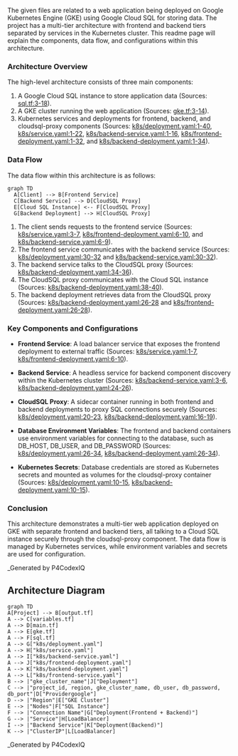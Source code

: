 The given files are related to a web application being deployed on Google Kubernetes Engine (GKE) using Google Cloud SQL for storing data. The project has a multi-tier architecture with frontend and backend tiers separated by services in the Kubernetes cluster. This readme page will explain the components, data flow, and configurations within this architecture.

### Architecture Overview

The high-level architecture consists of three main components:
1. A Google Cloud SQL instance to store application data (Sources: [sql.tf:3-18]()).
2. A GKE cluster running the web application (Sources: [gke.tf:3-14]()).
3. Kubernetes services and deployments for frontend, backend, and cloudsql-proxy components (Sources: [k8s/deployment.yaml:1-40](), [k8s/service.yaml:1-22](), [k8s/backend-service.yaml:1-16](), [k8s/frontend-deployment.yaml:1-32](), and [k8s/backend-deployment.yaml:1-34]()).

### Data Flow

The data flow within this architecture is as follows:

```mermaid
graph TD
  A[Client] --> B[Frontend Service]
  C[Backend Service] --> D[CloudSQL Proxy]
  E[Cloud SQL Instance] <-- F[CloudSQL Proxy]
  G[Backend Deployment] --> H[CloudSQL Proxy]
```
1. The client sends requests to the frontend service (Sources: [k8s/service.yaml:3-7](), [k8s/frontend-deployment.yaml:6-10](), and [k8s/backend-service.yaml:6-9]()).
2. The frontend service communicates with the backend service (Sources: [k8s/deployment.yaml:30-32]() and [k8s/backend-service.yaml:30-32]()).
3. The backend service talks to the CloudSQL proxy (Sources: [k8s/backend-deployment.yaml:34-36]()).
4. The CloudSQL proxy communicates with the Cloud SQL instance (Sources: [k8s/backend-deployment.yaml:38-40]()).
5. The backend deployment retrieves data from the CloudSQL proxy (Sources: [k8s/backend-deployment.yaml:26-28]() and [k8s/frontend-deployment.yaml:26-28]()).

### Key Components and Configurations

- **Frontend Service**: A load balancer service that exposes the frontend deployment to external traffic (Sources: [k8s/service.yaml:1-7](), [k8s/frontend-deployment.yaml:6-10]()).
  
- **Backend Service**: A headless service for backend component discovery within the Kubernetes cluster (Sources: [k8s/backend-service.yaml:3-6](), [k8s/backend-deployment.yaml:24-26]()).
  
- **CloudSQL Proxy**: A sidecar container running in both frontend and backend deployments to proxy SQL connections securely (Sources: [k8s/deployment.yaml:20-23](), [k8s/backend-deployment.yaml:16-19]()).
  
- **Database Environment Variables**: The frontend and backend containers use environment variables for connecting to the database, such as DB_HOST, DB_USER, and DB_PASSWORD (Sources: [k8s/deployment.yaml:26-34](), [k8s/backend-deployment.yaml:26-34]()).
  
- **Kubernetes Secrets**: Database credentials are stored as Kubernetes secrets and mounted as volumes for the cloudsql-proxy container (Sources: [k8s/deployment.yaml:10-15](), [k8s/backend-deployment.yaml:10-15]()).
  
### Conclusion

This architecture demonstrates a multi-tier web application deployed on GKE with separate frontend and backend tiers, all talking to a Cloud SQL instance securely through the cloudsql-proxy component. The data flow is managed by Kubernetes services, while environment variables and secrets are used for configuration.

_Generated by P4CodexIQ

## Architecture Diagram

```mermaid
graph TD
A[Project] --> B[output.tf]
A --> C[variables.tf]
A --> D[main.tf]
A --> E[gke.tf]
A --> F[sql.tf]
A --> G["k8s/deployment.yaml"]
A --> H["k8s/service.yaml"]
A --> I["k8s/backend-service.yaml"]
A --> J["k8s/frontend-deployment.yaml"]
A --> K["k8s/backend-deployment.yaml"]
A --> L["k8s/frontend-service.yaml"]
B --> |"gke_cluster_name"|J["Deployment"]
C --> |"project_id, region, gke_cluster_name, db_user, db_password, db_port"|D["Providergoogle"]
D --> |"Region"|E["GKE Cluster"]
E --> |"Nodes"|F["SQL Instance"]
F --> |"Connection Name"|G["Deployment(Frontend + Backend)"]
G --> |"Service"|H[LoadBalancer]
I --> |"Backend Service"|K["Deployment(Backend)"]
K --> |"ClusterIP"|L[LoadBalancer]
```

_Generated by P4CodexIQ
